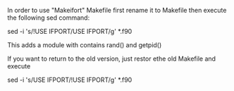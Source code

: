 In order to use "Makeifort" Makefile first rename it to Makefile
then execute the following sed command:

sed -i 's/\!USE IFPORT/USE IFPORT/g' *.f90

This adds a module with contains rand() and getpid()

If you want to return to the old version, just restor ethe old Makefile and execute

sed -i 's/USE IFPORT/\!USE IFPORT/g' *.f90
